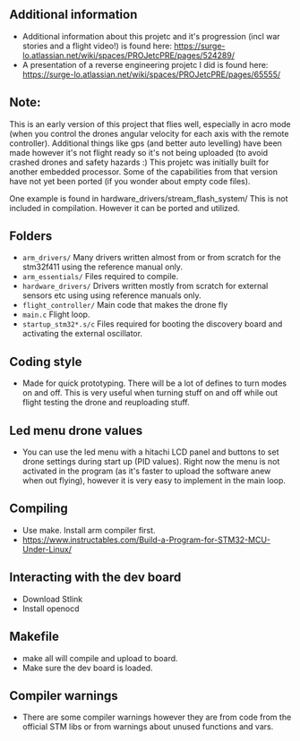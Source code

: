 ## Additional information
- Additional information about this projetc and it's progression (incl war stories and a flight video!)
  is found here: https://surge-lo.atlassian.net/wiki/spaces/PROJetcPRE/pages/524289/
- A presentation of a reverse engineering projetc I did is found here:
  https://surge-lo.atlassian.net/wiki/spaces/PROJetcPRE/pages/65555/

## Note:
This is an early version of this project that flies well, especially in acro mode (when you
control the drones angular velocity for each axis with the remote controller).
Additional things like gps (and better auto levelling) have been made however it's not
flight ready so it's not being uploaded (to avoid crashed drones and safety hazards :)
This projetc was initially built for another embedded processor.
Some of the capabilities from that version have not yet been ported (if you wonder about empty code files).

One example is found in hardware_drivers/stream_flash_system/ This
is not included in compilation. However it can be ported and utilized.

## Folders
- `arm_drivers/` Many drivers written almost from or from scratch for the stm32f411
  using the reference manual only.
- `arm_essentials/` Files required to compile.
- `hardware_drivers/` Drivers written mostly from scratch for external sensors etc
  using using reference manuals only.
- `flight_controller/` Main code that makes the drone fly
- `main.c` Flight loop.
- `startup_stm32*.s/c` Files required for booting the discovery board
  and activating the external oscillator.

## Coding style
- Made for quick prototyping.
  There will be a lot of defines to turn modes on and off. This is very useful when turning
  stuff on and off while out flight testing the drone and reuploading stuff.

## Led menu drone values
- You can use the led menu with a hitachi LCD panel and buttons to set drone
  settings during start up (PID values). Right now the menu is not activated
  in the program (as it's faster to upload the software anew when out flying),
  however it is very easy to implement in the main loop.

## Compiling
- Use make. Install arm compiler first.
- https://www.instructables.com/Build-a-Program-for-STM32-MCU-Under-Linux/

## Interacting with the dev board
- Download Stlink
- Install openocd

## Makefile
- make all will compile and upload to board.
- Make sure the dev board is loaded.

## Compiler warnings
- There are some compiler warnings however
  they are from code from the official STM libs
  or from warnings about unused functions and vars.
